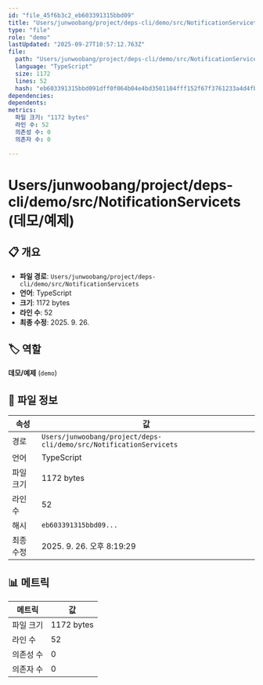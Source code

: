 ```yaml
---
id: "file_45f6b3c2_eb603391315bbd09"
title: "Users/junwoobang/project/deps-cli/demo/src/NotificationServicets (데모/예제)"
type: "file"
role: "demo"
lastUpdated: "2025-09-27T10:57:12.763Z"
file:
  path: "Users/junwoobang/project/deps-cli/demo/src/NotificationServicets"
  language: "TypeScript"
  size: 1172
  lines: 52
  hash: "eb603391315bbd091dff0f064b04e4bd3501104fff152f67f3761233a4d4fbbe"
dependencies:
dependents:
metrics:
  파일 크기: "1172 bytes"
  라인 수: 52
  의존성 수: 0
  의존자 수: 0

---
```


# Users/junwoobang/project/deps-cli/demo/src/NotificationServicets (데모/예제)

## 📋 개요

- **파일 경로**: `Users/junwoobang/project/deps-cli/demo/src/NotificationServicets`
- **언어**: TypeScript
- **크기**: 1172 bytes
- **라인 수**: 52
- **최종 수정**: 2025. 9. 26.

## 🏷️ 역할

**데모/예제** (`demo`)

## 📄 파일 정보

| 속성 | 값 |
|------|----|
| 경로 | `Users/junwoobang/project/deps-cli/demo/src/NotificationServicets` |
| 언어 | TypeScript |
| 파일 크기 | 1172 bytes |
| 라인 수 | 52 |
| 해시 | `eb603391315bbd09...` |
| 최종 수정 | 2025. 9. 26. 오후 8:19:29 |

## 📊 메트릭

| 메트릭 | 값 |
|--------|----|
| 파일 크기 | 1172 bytes |
| 라인 수 | 52 |
| 의존성 수 | 0 |
| 의존자 수 | 0 |

